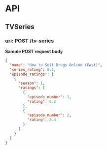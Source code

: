 # API

## TVSeries

### uri: POST /tv-series

**Sample POST request body**

```json
{
  "name": "How to Sell Drugs Online (Fast)",
  "series_rating": 8.1, 
  "episode_ratings": [
    {
      "season": 1, 
      "ratings": [
        {
          "episode_number": 1,
          "rating": 8.2
        }, 
        {
          "episode_number": 2,
          "rating": 8.4
        }
      ]
    }
  ]
}
```